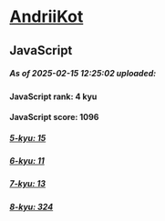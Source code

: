 # [AndriiKot](https://www.codewars.com/users/AndriiKot) 

## JavaScript

##### As of 2025-02-15 12:25:02 uploaded:

#### JavaScript rank: 4 kyu

#### JavaScript score: 1096

##### [5-kyu: 15](https://github.com/AndriiKot/JavaScript__CodeWars/tree/main/kyu-5)

##### [6-kyu: 11](https://github.com/AndriiKot/JavaScript__CodeWars/tree/main/kyu-6)

##### [7-kyu: 13](https://github.com/AndriiKot/JavaScript__CodeWars/tree/main/kyu-7)

##### [8-kyu: 324](https://github.com/AndriiKot/JavaScript__CodeWars/tree/main/kyu-8)

